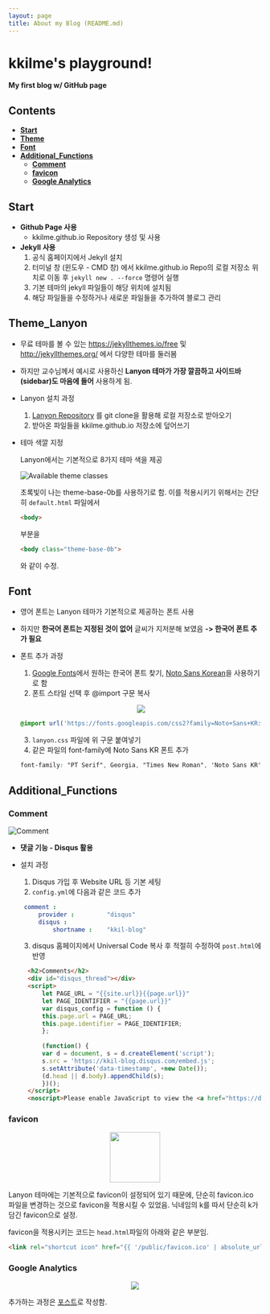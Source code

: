 ```yaml
---
layout: page
title: About my Blog (README.md)
---
```



# kkilme's playground!
**My first blog w/ GitHub page**

## **Contents**

  - [**Start**](#start)
  - [**Theme**](#theme_lanyon)
  - [**Font**](#font)
  - [**Additional_Functions**](#additional_functions)
    - [**Comment**](#comment)
    - [**favicon**](#favicon)
    - [**Google Analytics**](#google-analytics)

## **Start**
- **Github Page 사용**
  - kkilme.github.io Repository 생성 및 사용
- **Jekyll 사용**
  1. 공식 홈페이지에서 Jekyll 설치
  2. 터미널 창 (윈도우 - CMD 창) 에서 kkilme.github.io Repo의 로컬 저장소 위치로 이동 후 `jekyll new . --force` 명령어 실행
  3. 기본 테마의 jekyll 파일들이 해당 위치에 설치됨
  4. 해당 파일들을 수정하거나 새로운 파일들을 추가하여 블로그 관리
   

## **Theme_Lanyon**
- 무료 테마를 볼 수 있는 <https://jekyllthemes.io/free> 및 <http://jekyllthemes.org/> 에서 다양한 테마를 둘러봄
- 하지만 교수님께서 예시로 사용하신 **Lanyon 테마가 가장 깔끔하고 사이드바(sidebar)도 마음에 들어** 사용하게 됨.
- Lanyon 설치 과정
  1. [Lanyon Repository](https://github.com/poole/lanyon) 를 git clone을 활용해 로컬 저장소로 받아오기
  2. 받아온 파일들을 kkilme.github.io 저장소에 덮어쓰기
- 테마 색깔 지정
  
  Lanyon에서는 기본적으로 8가지 테마 색을 제공
  
  ![Available theme classes](https://f.cloud.github.com/assets/98681/1817044/e5b0ec06-6f68-11e3-83d7-acd1942797a1.png)

  초록빛이 나는 theme-base-0b를 사용하기로 함. 이를 적용시키기 위해서는 간단히 `default.html` 파일에서 
  ```html
  <body>
  ```
  부분을
  ```html
  <body class="theme-base-0b">
  ```
  와 같이 수정.

## **Font**
- 영어 폰트는 Lanyon 테마가 기본적으로 제공하는 폰트 사용
- 하지만 **한국어 폰트는 지정된 것이 없어** 글씨가 지저분해 보였음 **-> 한국어 폰트 추가 필요**
- 폰트 추가 과정
  1. [Google Fonts](https://fonts.google.com/)에서 원하는 한국어 폰트 찾기, [Noto Sans Korean](https://fonts.google.com/noto/specimen/Noto+Sans+KR)을 사용하기로 함
  2. 폰트 스타일 선택 후 @import 구문 복사
   <p align = "center">
    <img src= "https://user-images.githubusercontent.com/80762534/145720005-5c11c310-a6b5-4ae3-9deb-81078174e9aa.PNG">
   </p>

   ```css
   @import url('https://fonts.googleapis.com/css2?family=Noto+Sans+KR:wght@300&display=swap');
   ```
  3. `lanyon.css` 파일에 위 구문 붙여넣기
  4. 같은 파일의 font-family에 Noto Sans KR 폰트 추가  

   ```css
   font-family: "PT Serif", Georgia, "Times New Roman", 'Noto Sans KR', serif;
   ```

## **Additional_Functions**

### **Comment**
![Comment](https://user-images.githubusercontent.com/80762534/145720820-ec3c4842-bb85-48e7-b5f3-b1c1ca21d68d.PNG)
- **댓글 기능 - Disqus 활용**
- 설치 과정
  1. Disqus 가입 후 Website URL 등 기본 세팅
  2. `config.yml`에 다음과 같은 코드 추가
   ```yml
    comment : 
        provider :         "disqus"
        disqus :
            shortname :    "kkil-blog"
    ```
  3. disqus 홈페이지에서 Universal Code 복사 후 적절히 수정하여 `post.html`에 반영

  ```html
    <h2>Comments</h2>
    <div id="disqus_thread"></div>
    <script>
        let PAGE_URL = "{{site.url}}{{page.url}}"
        let PAGE_IDENTIFIER = "{{page.url}}"
        var disqus_config = function () {
        this.page.url = PAGE_URL;  
        this.page.identifier = PAGE_IDENTIFIER; 
        };
        
        (function() {
        var d = document, s = d.createElement('script');
        s.src = 'https://kkil-blog.disqus.com/embed.js';
        s.setAttribute('data-timestamp', +new Date());
        (d.head || d.body).appendChild(s);
        })();
    </script>
    <noscript>Please enable JavaScript to view the <a href="https://disqus.com/?ref_noscript">comments powered by Disqus.</a></noscript>
    ```

### **favicon**

<p align = "center">
    <img src= "https://user-images.githubusercontent.com/80762534/146056652-1278a143-308e-41e2-8212-d74a3989e065.png" width = 100 height = 100>
</p>

Lanyon 테마에는 기본적으로 favicon이 설정되어 있기 때문에, 단순히 favicon.ico 파일을 변경하는 것으로 favicon을 적용시킬 수 있었음. 닉네임의 k를 따서 단순히 k가 담긴 favicon으로 설정.

favicon을 적용시키는 코드는 `head.html`파일의 아래와 같은 부분임.
```html
<link rel="shortcut icon" href="{{ '/public/favicon.ico' | absolute_url }}">
```

### **Google Analytics**

<p align = "center">
    <img src= "https://user-images.githubusercontent.com/80762534/146069518-e2859a19-1e7f-4636-8b20-c78f2958ab8e.PNG">
</p>

추가하는 과정은 [포스트](https://kkilme.github.io//blog/2021/12/14/Google-Analytics/)로 작성함.